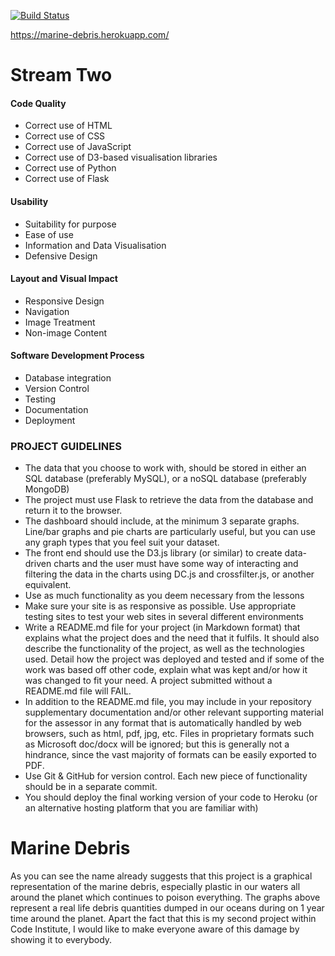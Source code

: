 [![Build Status](https://travis-ci.org/bogdan-vlad/marine_debris.svg?branch=master)](https://travis-ci.org/bogdan-vlad/marine_debris)




https://marine-debris.herokuapp.com/

# Stream Two

#### Code Quality

- Correct use of HTML
- Correct use of CSS
- Correct use of JavaScript
- Correct use of D3-based visualisation libraries
- Correct use of Python
- Correct use of Flask

#### Usability

- Suitability for purpose
- Ease of use
- Information and Data Visualisation
- Defensive Design

#### Layout and Visual Impact

- Responsive Design
- Navigation
- Image Treatment
- Non-image Content

#### Software Development Process

- Database integration
- Version Control
- Testing
- Documentation
- Deployment

### PROJECT GUIDELINES
- The data that you choose to work with, should be stored in either an SQL database (preferably MySQL), or a noSQL database (preferably MongoDB)
- The project must use Flask to retrieve the data from the database and return it to the browser.
- The dashboard should include, at the minimum 3 separate graphs. Line/bar graphs and pie charts are particularly useful, but you can use any graph types that you feel suit your dataset.
- The front end should use the D3.js library (or similar) to create data-driven charts and the user must have some way of interacting and filtering the data in the charts using DC.js and crossfilter.js, or another equivalent.
- Use as much functionality as you deem necessary from the lessons
- Make sure your site is as responsive as possible. Use appropriate testing sites to test your web sites in several different environments
- Write a README.md file for your project (in Markdown format) that explains what the project does and the need that it fulfils. It should also describe the functionality of the project, as well as the technologies used. Detail how the project was deployed and tested and if some of the work was based off other code, explain what was kept and/or how it was changed to fit your need. A project submitted without a README.md file will FAIL.
- In addition to the README.md file, you may include in your repository supplementary documentation and/or other relevant supporting material for the assessor in any format that is automatically handled by web browsers, such as html, pdf, jpg, etc. Files in proprietary formats such as Microsoft doc/docx will be ignored; but this is generally not a hindrance, since the vast majority of formats can be easily exported to PDF.
- Use Git & GitHub for version control. Each new piece of functionality should be in a separate commit.
- You should deploy the final working version of your code to Heroku (or an alternative hosting platform that you are familiar with)


# Marine Debris

As you can see the name already suggests that this project is a graphical representation of the marine debris, especially plastic in our waters all around the planet which continues to poison everything. The graphs above represent a real life debris quantities dumped in our oceans during on 1 year time around the planet. Apart the fact that this is my second project within Code Institute, I would like to make everyone aware of this damage by showing it to everybody.
